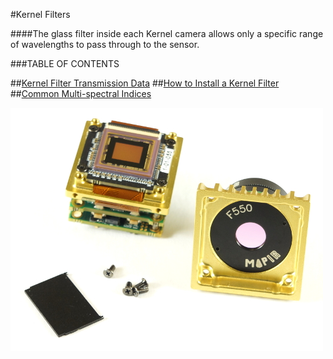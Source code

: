 #Kernel Filters

####The glass filter inside each Kernel camera allows only a specific range of wavelengths to pass through to the sensor.

###TABLE OF CONTENTS  

##[Kernel Filter Transmission Data](../kernel-filters/filter-transmission-data.html)
##[How to Install a Kernel Filter](../kernel-filters/kernel-filter-installation.html)
##[Common Multi-spectral Indices](../kernel-filters/filter-index-list.html)

![](/assets/kernel_filter_2_w.JPG)

